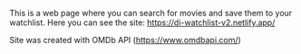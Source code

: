 This is a web page where you can search for movies and save them to your watchlist. 
Here you can see the site: https://di-watchlist-v2.netlify.app/

Site was created with OMDb API (https://www.omdbapi.com/)
